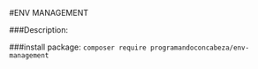 #ENV MANAGEMENT

###Description:


###install package:
```composer require programandoconcabeza/env-management```

